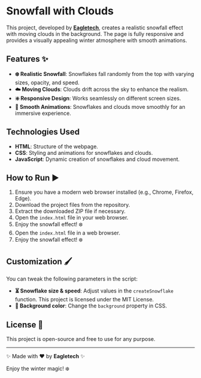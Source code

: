 # Snowfall with Clouds

This project, developed by [**Eagletech**]([Github](https://github.com/NdifrekeBassey)), creates a realistic snowfall effect with moving clouds in the background. The page is fully responsive and provides a visually appealing winter atmosphere with smooth animations.

## Features ✨
- **❄️ Realistic Snowfall**: Snowflakes fall randomly from the top with varying sizes, opacity, and speed.
- **☁️ Moving Clouds**: Clouds drift across the sky to enhance the realism.
- **❇️ Responsive Design**: Works seamlessly on different screen sizes.
- **🎥 Smooth Animations**: Snowflakes and clouds move smoothly for an immersive experience.

## Technologies Used
- **HTML**: Structure of the webpage.
- **CSS**: Styling and animations for snowflakes and clouds.
- **JavaScript**: Dynamic creation of snowflakes and cloud movement.

## How to Run ▶️
1. Ensure you have a modern web browser installed (e.g., Chrome, Firefox, Edge).
2. Download the project files from the repository.
3. Extract the downloaded ZIP file if necessary.
4. Open the `index.html` file in your web browser.
5. Enjoy the snowfall effect! ❄️
2. Open the `index.html` file in a web browser.
3. Enjoy the snowfall effect! ❄️

## Customization 🖌️
You can tweak the following parameters in the script:
- **⏳ Snowflake size & speed**: Adjust values in the `createSnowflake` function.
This project is licensed under the MIT License.
- **🎨 Background color**: Change the `background` property in CSS.

## License 📜
This project is open-source and free to use for any purpose.

---
✨ Made with ❤️ by **Eagletech** ✨

Enjoy the winter magic! ❄️


